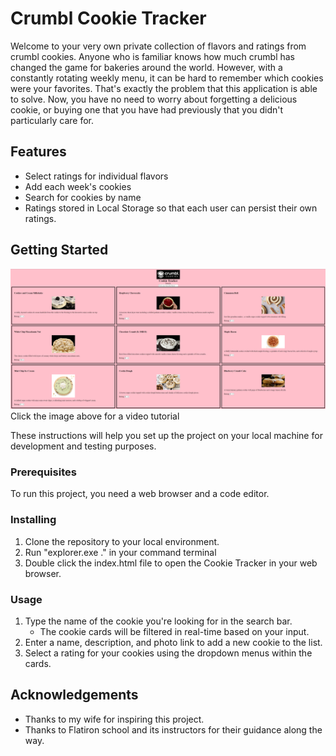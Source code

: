 # Crumbl Cookie Tracker

Welcome to your very own private collection of flavors and ratings from crumbl cookies. Anyone who is familiar knows how much crumbl has changed the game for bakeries around the world. However, with a constantly rotating weekly menu, it can be hard to remember which cookies were your favorites. That's exactly the problem that this application is able to solve. Now, you have no need to worry about forgetting a delicious cookie, or buying one that you have had previously that you didn't particularly care for.


## Features

- Select ratings for individual flavors
- Add each week's cookies
- Search for cookies by name
- Ratings stored in Local Storage so that each user can persist their own ratings.

## Getting Started

[![Getting Started](./images/cookie-tracker-screenshot.png)](https://www.youtube.com/watch?v=MLwUgvacKx8 "Crumbl Cookie Tracker Walkthrough")
Click the image above for a video tutorial

These instructions will help you set up the project on your local machine for development and testing purposes.

### Prerequisites

To run this project, you need a web browser and a code editor.

### Installing

1. Clone the repository to your local environment.
2. Run "explorer.exe ." in your command terminal
3. Double click the index.html file to open the Cookie Tracker in your web browser.

### Usage

1. Type the name of the cookie you're looking for in the search bar.
    - The cookie cards will be filtered in real-time based on your input.
2. Enter a name, description, and photo link to add a new cookie to the list.
3. Select a rating for your cookies using the dropdown menus within the cards.

## Acknowledgements

- Thanks to my wife for inspiring this project.
- Thanks to Flatiron school and its instructors for their guidance along the way.